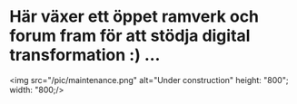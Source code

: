 # Här växer ett öppet ramverk och forum fram för att stödja digital transformation :) ...
<img src="/pic/maintenance.png" alt="Under construction" height: "800"; width: "800;/>
